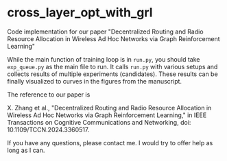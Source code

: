 # cross_layer_opt_with_grl
Code implementation for our paper "Decentralized Routing and Radio Resource Allocation in Wireless Ad Hoc Networks via Graph Reinforcement Learning"

While the main function of training loop is in `run.py`, you should take `exp_queue.py` as the main file to run. It calls `run.py` with various setups and collects results of multiple experiments (candidates). These results can be finally visualized to curves in the figures from the manuscript.

The reference to our paper is 

X. Zhang et al., "Decentralized Routing and Radio Resource Allocation in Wireless Ad Hoc Networks via Graph Reinforcement Learning," in IEEE Transactions on Cognitive Communications and Networking, doi: 10.1109/TCCN.2024.3360517.

If you have any questions, please contact me. I would try to offer help as long as I can.
